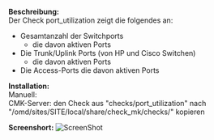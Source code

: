 **Beschreibung:**  
Der Check port_utilization zeigt die folgendes an:
  - Gesamtanzahl der Switchports
      - die davon aktiven Ports
  - Die Trunk/Uplink Ports (von HP und Cisco Switchen)
      - die davon aktiven Ports
  - Die Access-Ports
      die davon aktiven Ports

**Installation:**  
Manuell:  
CMK-Server: den Check aus "checks/port_utilization" nach "/omd/sites/SITE/local/share/check_mk/checks/" kopieren  



**Screenshort:**
![ScreenShot](https://github.com/christianbur/check_mk/blob/master/port_utilization/1.png)
